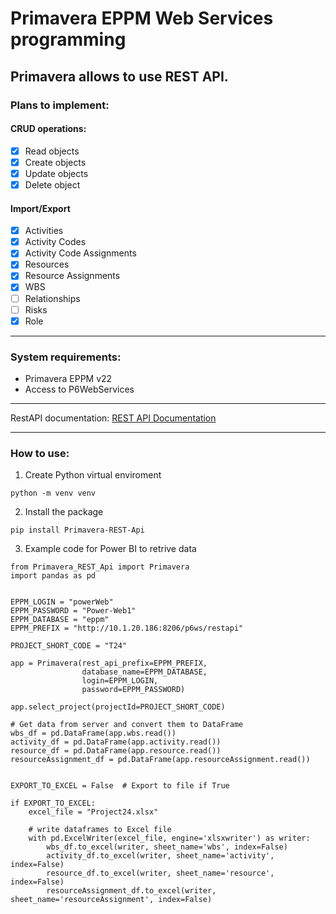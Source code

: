 # Primavera EPPM Web Services programming

Primavera allows to use REST API. 
---

### Plans to implement:
#### CRUD operations:
- [x] Read objects
- [x] Create objects
- [x] Update objects
- [x] Delete object

#### Import/Export
- [x] Activities
- [x] Activity Codes
- [x] Activity Code Assignments
- [x] Resources
- [x] Resource Assignments
- [x] WBS
- [ ] Relationships
- [ ] Risks
- [x] Role

---

### System requirements:
- Primavera EPPM v22
- Access to P6WebServices

---

RestAPI documentation: [REST API Documentation](https://docs.oracle.com/cd/F37125_01/English/Integration_Documentation/rest_api/D100079.html)

---

### How to use:
1. Create Python virtual enviroment
```
python -m venv venv
```
2. Install the package 
```
pip install Primavera-REST-Api
```
3. Example code for Power BI to retrive data
```
from Primavera_REST_Api import Primavera
import pandas as pd


EPPM_LOGIN = "powerWeb"
EPPM_PASSWORD = "Power-Web1"
EPPM_DATABASE = "eppm"
EPPM_PREFIX = "http://10.1.20.186:8206/p6ws/restapi"

PROJECT_SHORT_CODE = "T24"

app = Primavera(rest_api_prefix=EPPM_PREFIX,
                database_name=EPPM_DATABASE,
                login=EPPM_LOGIN,
                password=EPPM_PASSWORD)

app.select_project(projectId=PROJECT_SHORT_CODE)

# Get data from server and convert them to DataFrame
wbs_df = pd.DataFrame(app.wbs.read())
activity_df = pd.DataFrame(app.activity.read())
resource_df = pd.DataFrame(app.resource.read())
resourceAssignment_df = pd.DataFrame(app.resourceAssignment.read())


EXPORT_TO_EXCEL = False  # Export to file if True

if EXPORT_TO_EXCEL:
    excel_file = "Project24.xlsx"

    # write dataframes to Excel file
    with pd.ExcelWriter(excel_file, engine='xlsxwriter') as writer:
        wbs_df.to_excel(writer, sheet_name='wbs', index=False)
        activity_df.to_excel(writer, sheet_name='activity', index=False)
        resource_df.to_excel(writer, sheet_name='resource', index=False)
        resourceAssignment_df.to_excel(writer, sheet_name='resourceAssignment', index=False)
```
